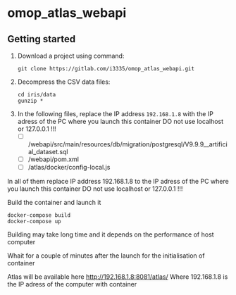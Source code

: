 # omop_atlas_webapi



## Getting started

1. Download a project using command:
    ```
    git clone https://gitlab.com/i3335/omop_atlas_webapi.git
    ```
1. Decompress the CSV data files:
    ```
    cd iris/data
    gunzip *
    ```
2. In the following files, replace the IP address `192.168.1.8` with the IP adress of the PC where you launch this container DO not use localhost or 127.0.0.1 !!!
   - [ ] /webapi/src/main/resources/db/migration/postgresql/V9.9.9__artificial_dataset.sql
   - [ ] /webapi/pom.xml
   - [ ] /atlas/docker/config-local.js

In all of them replace IP address 192.168.1.8 to the IP adress of the PC where you launch this container
DO not use localhost or 127.0.0.1 !!!

Build the container and launch it
```
docker-compose build
docker-compose up
```

Building may take long time and it depends on the performance of host computer


Whait for a couple of minutes after the launch for the initialisation of container

Atlas will be available here http://192.168.1.8:8081/atlas/
Where 192.168.1.8 is the IP adress of the computer with container
